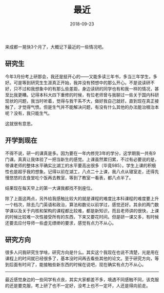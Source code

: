 ﻿---
layout: post
title: "最近"
excerpt: "课好多啊"
date: 2018-09-23
comments: true
tags: [杂文]
---

来成都一晃快3个月了，大概记下最近的一些情况吧。

## 研究生
今年3月份考上研那会，我还是挺开心的——又能多读三年书，多当三年学生，多好。可是等到研究生生涯真正开始，我并没有预想中的那么开心。不是说读研不好，只不过和我想象中的有那么些差距，身边读研的同学也有和我一样的情况，甚至比我更糟。记得本科大四下重修的时候，有位老师曾与我聊过一些关于国内科研现状的问题，我当时听着，觉得与我干系不大，做好我自己就好。直到现在真正接触了，才觉得气愤。但是生气并不能解决问题，有没有什么其他的办法能治根治本呢？没有，我只能生气。

这就很有意思。

## 开学到现在
不得不说，研一的课真是多。因为要在一年内修完3年的学分，这学期我一共有9门课。真真让我体验了一把当新生的感觉。上课虽然累归累，不过有必要说的是，带课老师的整体水平确实比湖工的水平要高出很多（毕竟985）。学生上课的积极性也是超乎我的想象。记得以前在湖工，八点二十上课，我八点从寝室走，还得先慢悠悠的去食堂吃个饭再去教室，等到了教室一看表，都八点半了。 

结果现在每天早上的第一大课我都找不到座位。

除了上面这两点，另外给我感触比较大的就是课程的难度比本科课程的难度要上升一个档次，除去几门英语和政治，算法和数论以前学过，感觉还好。其余的两门数学课以及关于内核和架构的课程都比较难，都是新知识，而且老师讲的很快，上课的时候比较难一次性接受所有的东西，下来又要花时间。但是研一课又多，有时候还要去应付导师一些虚无缥缈的要求，感觉有点力不从心。

## 研究方向
很多人问我研究生学啥，研究方向是什么。其实这个我现在也说不清楚，光是用在课程上的时间就已经很多了，基本没时间再去看些其他的论文。至于研究方向，等到后面有时间了，能接触些新东西的时候在说吧，现在确实有点力不从心。

---

最近感觉身边的一些同学有点丧，其实大家都差不多，境遇不同感触不同，该克服的还是要克服，考上研了也不一定好，没考上也不一定坏，人还是得向前走。
